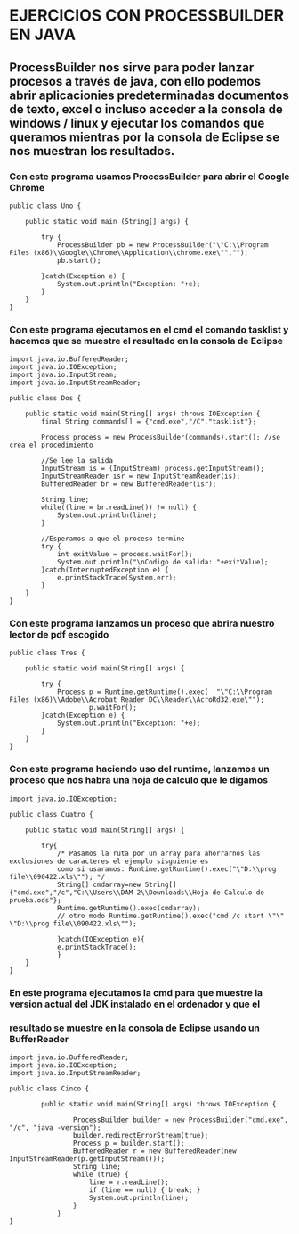 # EJERCICIOS CON PROCESSBUILDER EN JAVA

## ProcessBuilder nos sirve para poder lanzar procesos a través de java, con ello podemos abrir aplicacionies predeterminadas documentos de texto, excel o incluso acceder a la consola de windows / linux y ejecutar los comandos que queramos mientras por la consola de Eclipse se nos muestran los resultados.

### Con este programa usamos ProcessBuilder para abrir el Google Chrome

```
public class Uno {

	public static void main (String[] args) {
		
		try {
			ProcessBuilder pb = new ProcessBuilder("\"C:\\Program Files (x86)\\Google\\Chrome\\Application\\chrome.exe\"","");
			pb.start();
			
		}catch(Exception e) {
			System.out.println("Exception: "+e);
		}		
	}	
}

```

### Con este programa ejecutamos en el cmd el comando tasklist y hacemos que se muestre el resultado en la consola de Eclipse

```
import java.io.BufferedReader;
import java.io.IOException;
import java.io.InputStream;
import java.io.InputStreamReader;

public class Dos {

	public static void main(String[] args) throws IOException {
		final String commands[] = {"cmd.exe","/C","tasklist"};
		
		Process process = new ProcessBuilder(commands).start(); //se crea el procedimiento
		
		//Se lee la salida
		InputStream is = (InputStream) process.getInputStream();
		InputStreamReader isr = new InputStreamReader(is);
		BufferedReader br = new BufferedReader(isr);
		
		String line;
		while((line = br.readLine()) != null) {
			System.out.println(line);			
		}

		//Esperamos a que el proceso termine
		try {
			int exitValue = process.waitFor();
			System.out.println("\nCodigo de salida: "+exitValue);
		}catch(InterruptedException e) {
			e.printStackTrace(System.err);
		}		
	}
}

```

### Con este programa lanzamos un proceso que abrira nuestro lector de pdf escogido

```
public class Tres {

	public static void main(String[] args) {

		try {
			Process p = Runtime.getRuntime().exec(  "\"C:\\Program Files (x86)\\Adobe\\Acrobat Reader DC\\Reader\\AcroRd32.exe\"");  
				    p.waitFor();  
		}catch(Exception e) {
			System.out.println("Exception: "+e);
		}
	}
}
```

### Con este programa haciendo uso del runtime, lanzamos un proceso que nos habra una hoja de calculo que le digamos

```
import java.io.IOException;

public class Cuatro {

	public static void main(String[] args) {
		
		try{ 
			/* Pasamos la ruta por un array para ahorrarnos las exclusiones de caracteres el ejemplo sisguiente es
			como si usaramos: Runtime.getRuntime().exec("\"D:\\prog file\\090422.xls\""); */
			String[] cmdarray=new String[]{"cmd.exe","/c","C:\\Users\\DAM 2\\Downloads\\Hoja de Calculo de prueba.ods"}; 
			Runtime.getRuntime().exec(cmdarray); 
			// otro modo Runtime.getRuntime().exec("cmd /c start \"\" \"D:\\prog file\\090422.xls\""); 

			}catch(IOException e){ 
			e.printStackTrace(); 
			} 
	}		
}
```

### En este programa ejecutamos la cmd para que muestre la version actual del JDK instalado en el ordenador y que el 
### resultado se muestre en la consola de Eclipse usando un BufferReader

```
import java.io.BufferedReader;
import java.io.IOException;
import java.io.InputStreamReader;

public class Cinco {
		
		public static void main(String[] args) throws IOException {
		
		        ProcessBuilder builder = new ProcessBuilder("cmd.exe", "/c", "java -version");
		        builder.redirectErrorStream(true);
		        Process p = builder.start();
		        BufferedReader r = new BufferedReader(new InputStreamReader(p.getInputStream()));
		        String line;
		        while (true) {
		            line = r.readLine();
		            if (line == null) { break; }
		            System.out.println(line);
		        }
		    }
}

```
